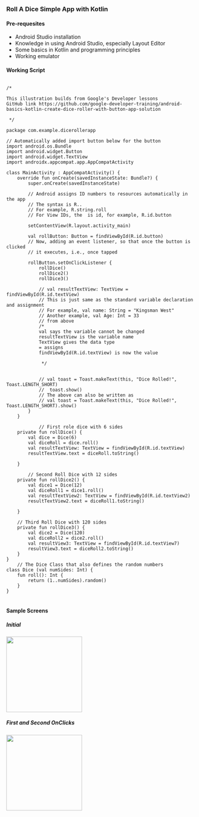 ### Roll A Dice Simple App with Kotlin
#### Pre-requesites
- Android Studio installation
- Knowledge in using Android Studio, especially Layout Editor
- Some basics in Kotlin and programming principles
- Working emulator
#### Working Script
<pre>
<code>
/*

This illustration builds from Google's Developer lessons
GitHub link https://github.com/google-developer-training/android-basics-kotlin-create-dice-roller-with-button-app-solution

 */

package com.example.dicerollerapp

// Automatically added import button below for the button
import android.os.Bundle
import android.widget.Button
import android.widget.TextView
import androidx.appcompat.app.AppCompatActivity

class MainActivity : AppCompatActivity() {
    override fun onCreate(savedInstanceState: Bundle?) {
        super.onCreate(savedInstanceState)

        // Android assigns ID numbers to resources automatically in the app
        // The syntax is R.<type>.<name>
        // For example, R.string.roll
        // For View IDs, the <type> is id, for example, R.id.button

        setContentView(R.layout.activity_main)

        val rollButton: Button = findViewById(R.id.button)
        // Now, adding an event listener, so that once the button is clicked
        // it executes, i.e., once tapped

        rollButton.setOnClickListener {
            rollDice()
            rollDice2()
            rollDice3()

            // val resultTextView: TextView = findViewById(R.id.textView)
            // This is just same as the standard variable declaration and assignment
            // For example, val name: String = "Kingsman West"
            // Another example, val Age: Int = 33
            // from above
            /*
            val says the variable cannot be changed
            resultTextView is the variable name
            TextView gives the data type
            = assigns
            findViewById(R.id.textView) is now the value

             */


            // val toast = Toast.makeText(this, "Dice Rolled!", Toast.LENGTH_SHORT)
            //  toast.show()
            // The above can also be written as
            // val toast = Toast.makeText(this, "Dice Rolled!", Toast.LENGTH_SHORT).show()
        }
    }

            // First role dice with 6 sides
    private fun rollDice() {
        val dice = Dice(6)
        val diceRoll = dice.roll()
        val resultTextView: TextView = findViewById(R.id.textView)
        resultTextView.text = diceRoll.toString()

    }

        // Second Roll Dice with 12 sides
    private fun rollDice2() {
        val dice1 = Dice(12)
        val diceRoll1 = dice1.roll()
        val resultTextView2: TextView = findViewById(R.id.textView2)
        resultTextView2.text = diceRoll1.toString()

    }

    // Third Roll Dice with 120 sides
    private fun rollDice3() {
        val dice2 = Dice(120)
        val diceRoll2 = dice2.roll()
        val resultView3: TextView = findViewById(R.id.textView7)
        resultView3.text = diceRoll2.toString()
    }
}
    // The Dice Class that also defines the random numbers
class Dice (val numSides: Int) {
    fun roll(): Int {
        return (1..numSides).random()
    }
}
</code>
</pre>
#### Sample Screens
##### Initial
<img src="https://user-images.githubusercontent.com/77758884/140279404-af2cdbfc-b3bc-4c98-8fb0-8924aa09de68.png" width=200px />

##### First and Second OnClicks
<img src="https://user-images.githubusercontent.com/77758884/140280645-350897e4-708d-4e78-ac40-ca49397c257e.png" width=200px />
